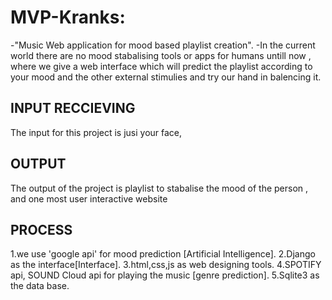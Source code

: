 # MVP-Kranks:
-"Music  Web application for mood based playlist creation".
-In the current world there are no mood stabalising tools or apps for humans untill now ,  where we give a web interface which will predict the playlist according to your mood and the other external  stimulies and try our hand in balencing it.


## INPUT RECCIEVING
The input for this project is jusi your face,

## OUTPUT
The output of the project is playlist to stabalise the mood of the person , and one most user interactive website

## PROCESS
1.we use 'google api' for mood prediction [Artificial Intelligence].
2.Django   as the interface[Interface].
3.html,css,js as web designing tools.
4.SPOTIFY api, SOUND Cloud api for playing the music [genre prediction].
5.Sqlite3 as the data base.
